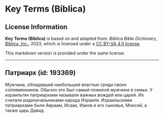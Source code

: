 # Key Terms (Biblica)

## License Information

**Key Terms (Biblica)** is based on and adapted from: _Biblica Bible Dictionary_, [Biblica, Inc.](https://www.biblica.com/), 2023, which is licensed under a [CC BY-SA 4.0 license](https://creativecommons.org/licenses/by-sa/4.0/legalcode.en).

This markdown version is provided under the same license.



--------------------------------

## Патриарх (id: 193369)

Мужчина, обладавший наибольшей властью среди своих соплеменников. Обычно это был самый пожилой мужчина в семье. У израильтян патриархами называли важных вождей или царей. Их считали родоначальниками народа Израиля. Израильскими патриархами были Авраам, Исаак, Иаков и его сыновья, Моисей, а также царь Давид.


